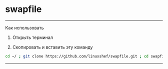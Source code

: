 # swapfile

----------------------------------------

Как использовать


1) Открыть терминал

2) Скопировать и вставить эту команду
```bash
cd ~/ ; git clone https://github.com/linuxshef/swapfile.git ; cd swapfile ; ./swapfile
```

 --------------------------------------------
